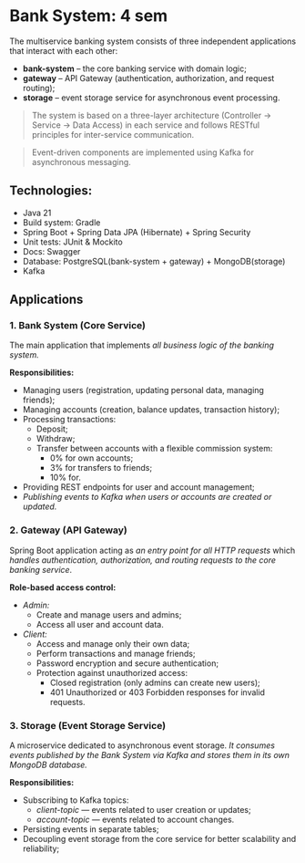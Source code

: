 # Bank System: 4 sem

The multiservice banking system consists of three independent applications that interact with each other:
- **bank-system** – the core banking service with domain logic;
- **gateway** – API Gateway (authentication, authorization, and request routing);
- **storage** – event storage service for asynchronous event processing.

> The system is based on a three-layer architecture (Controller → Service → Data Access) in each service and follows RESTful principles for inter-service communication.

> Event-driven components are implemented using Kafka for asynchronous messaging.

## Technologies:
- Java 21
- Build system: Gradle
- Spring Boot + Spring Data JPA (Hibernate) + Spring Security
- Unit tests: JUnit & Mockito
- Docs: Swagger
- Database: PostgreSQL(bank-system + gateway) + MongoDB(storage)
- Kafka

## Applications

### 1. **Bank System (Core Service)**

The main application that implements *all business logic of the banking system.*

**Responsibilities:**
- Managing users (registration, updating personal data, managing friends);
- Managing accounts (creation, balance updates, transaction history);
- Processing transactions:
  - Deposit;
  - Withdraw;
  - Transfer between accounts with a flexible commission system:
    - 0% for own accounts;
    - 3% for transfers to friends;
    - 10% for.
- Providing REST endpoints for user and account management;
- *Publishing events to Kafka when users or accounts are created or updated.*

### 2. **Gateway (API Gateway)**

Spring Boot application acting as *an entry point for all HTTP requests* which *handles authentication, authorization, and routing requests to the core banking service*.

**Role-based access control:**
- *Admin:*
  - Create and manage users and admins;
  - Access all user and account data.
- *Client:*
  - Access and manage only their own data;
  - Perform transactions and manage friends;
  - Password encryption and secure authentication;
  - Protection against unauthorized access:
    - Closed registration (only admins can create new users);
    - 401 Unauthorized or 403 Forbidden responses for invalid requests.

### 3. Storage (Event Storage Service)

A microservice dedicated to asynchronous event storage. *It consumes events published by the Bank System via Kafka and stores them in its own MongoDB database.*

**Responsibilities:**
- Subscribing to Kafka topics:
  - *client-topic* — events related to user creation or updates;
  - *account-topic* — events related to account changes.
- Persisting events in separate tables;
- Decoupling event storage from the core service for better scalability and reliability;
